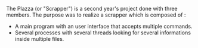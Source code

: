 The Plazza (or "Scrapper") is a second year's project done with three members.
The purpose was to realize a scrapper which is composed of :

- A main program with an user interface that accepts multiple commands.
- Several processes with several threads looking for several informations inside multiple files.

